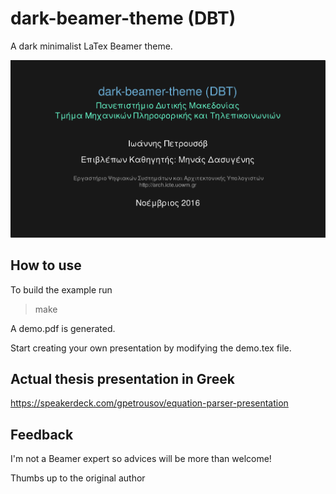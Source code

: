# dark-beamer-theme (DBT)

A dark minimalist LaTex Beamer theme.

![Image](embdemo.png)

## How to use

To build the example run

>make

A demo.pdf is generated.

Start creating your own presentation by modifying the demo.tex file.

## Actual thesis presentation in Greek

https://speakerdeck.com/gpetrousov/equation-parser-presentation

## Feedback

I'm not a Beamer expert so advices will be more than welcome!

Thumbs up to the original author
